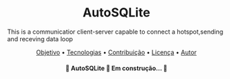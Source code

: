 <h1 align="center">AutoSQLite</h1>

<p>This is a communicatior client-server capable to connect a hotspot,sending and receving data loop</p>

<p align="center">
<a href="#objetivo">Objetivo</a> •
<a href="#tecnologias">Tecnologias</a> •
<a href="#contribuicao">Contribuição</a> •
<a href="#licenc-a">Licença</a> •
<a href="#autor">Autor</a>
</p>

<h4 align="center">
    🚧 AutoSQLite 🚀 Em construção... 🚧
</h4>